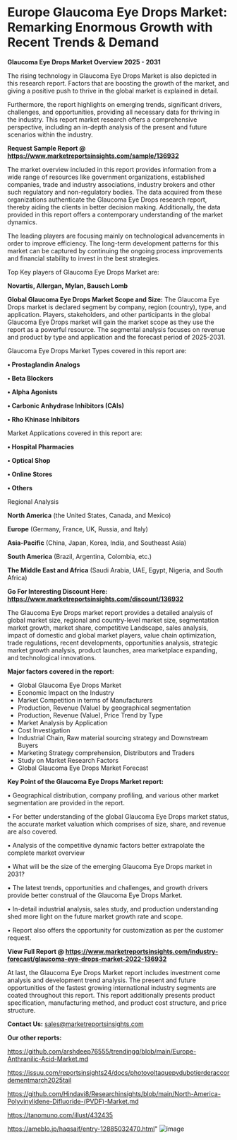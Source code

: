 # Europe Glaucoma Eye Drops Market: Remarking Enormous Growth with Recent Trends & Demand

<Strong> Glaucoma Eye Drops Market Overview 2025 - 2031</strong>

The rising technology in Glaucoma Eye Drops Market is also depicted in this research report. Factors that are boosting the growth of the market, and giving a positive push to thrive in the global market is explained in detail.

Furthermore, the report highlights on emerging trends, significant drivers, challenges, and opportunities, providing all necessary data for thriving in the industry. This report market research offers a comprehensive perspective, including an in-depth analysis of the present and future scenarios within the industry.

<strong>Request Sample Report @ <a href=https://www.marketreportsinsights.com/sample/136932>https://www.marketreportsinsights.com/sample/136932</a></strong>

The market overview included in this report provides information from a wide range of resources like government organizations, established companies, trade and industry associations, industry brokers and other such regulatory and non-regulatory bodies. The data acquired from these organizations authenticate the Glaucoma Eye Drops research report, thereby aiding the clients in better decision making. Additionally, the data provided in this report offers a contemporary understanding of the market dynamics.

The leading players are focusing mainly on technological advancements in order to improve efficiency. The long-term development patterns for this market can be captured by continuing the ongoing process improvements and financial stability to invest in the best strategies.

Top Key players of Glaucoma Eye Drops Market are:

<strong>Novartis, Allergan, Mylan, Bausch  Lomb</strong>

<strong><b>Global Glaucoma Eye Drops Market Scope and Size:</b></strong>
The Glaucoma Eye Drops market is declared segment by company, region (country), type, and application. Players, stakeholders, and other participants in the global Glaucoma Eye Drops market will gain the market scope as they use the report as a powerful resource. The segmental analysis focuses on revenue and product by type and application and the forecast period of 2025-2031.

Glaucoma Eye Drops Market Types covered in this report are:

<strong>• Prostaglandin Analogs

• Beta Blockers

• Alpha Agonists

• Carbonic Anhydrase Inhibitors (CAIs)

• Rho Khinase Inhibitors</strong>

Market Applications covered in this report are:

<strong>• Hospital Pharmacies

• Optical Shop

• Online Stores

• Others</strong> 

Regional Analysis

<strong>North America</strong> (the United States, Canada, and Mexico)

<strong>Europe</strong> (Germany, France, UK, Russia, and Italy)

<strong>Asia-Pacific</strong> (China, Japan, Korea, India, and Southeast Asia)

<strong>South America</strong> (Brazil, Argentina, Colombia, etc.)

<strong>The Middle East and Africa</strong> (Saudi Arabia, UAE, Egypt, Nigeria, and South Africa)

<strong>Go For Interesting Discount Here: <a href=https://www.marketreportsinsights.com/discount/136932>https://www.marketreportsinsights.com/discount/136932</a></strong>

The Glaucoma Eye Drops market report provides a detailed analysis of global market size, regional and country-level market size, segmentation market growth, market share, competitive Landscape, sales analysis, impact of domestic and global market players, value chain optimization, trade regulations, recent developments, opportunities analysis, strategic market growth analysis, product launches, area marketplace expanding, and technological innovations.

<strong><b>Major factors covered in the report:</b></strong>
<ul>
  <li>Global Glaucoma Eye Drops Market </li>
  <li>Economic Impact on the Industry</li>
  <li>Market Competition in terms of Manufacturers</li>
  <li>Production, Revenue (Value) by geographical segmentation</li>
  <li>Production, Revenue (Value), Price Trend by Type</li>
  <li>Market Analysis by Application</li>
  <li>Cost Investigation</li>
  <li>Industrial Chain, Raw material sourcing strategy and Downstream Buyers</li>
  <li>Marketing Strategy comprehension, Distributors and Traders</li>
  <li>Study on Market Research Factors</li>
  <li>Global Glaucoma Eye Drops Market Forecast</li>
</ul>

<strong><b>Key Point of the Glaucoma Eye Drops Market report:</b></strong>

• Geographical distribution, company profiling, and various other market segmentation are provided in the report.

• For better understanding of the global Glaucoma Eye Drops market status, the accurate market valuation which comprises of size, share, and revenue are also covered.

• Analysis of the competitive dynamic factors better extrapolate the complete market overview

• What will be the size of the emerging Glaucoma Eye Drops market in 2031?

• The latest trends, opportunities and challenges, and growth drivers provide better construal of the Glaucoma Eye Drops Market.

• In-detail industrial analysis, sales study, and production understanding shed more light on the future market growth rate and scope.

• Report also offers the opportunity for customization as per the customer request.

<strong><b>View Full Report @ <a href=https://www.marketreportsinsights.com/industry-forecast/glaucoma-eye-drops-market-2022-136932>https://www.marketreportsinsights.com/industry-forecast/glaucoma-eye-drops-market-2022-136932</a></b></strong>


At last, the Glaucoma Eye Drops Market report includes investment come analysis and development trend analysis. The present and future opportunities of the fastest growing international industry segments are coated throughout this report. This report additionally presents product specification, manufacturing method, and product cost structure, and price structure.

<strong>Contact Us:</strong>
sales@marketreportsinsights.com

<strong>Our other reports:</strong>

<a href=https://github.com/arshdeep76555/trendingg/blob/main/Europe-Anthranilic-Acid-Market.md>https://github.com/arshdeep76555/trendingg/blob/main/Europe-Anthranilic-Acid-Market.md</a>

<a href=https://issuu.com/reportsinsights24/docs/photovoltaquepvdubotierderaccordementmarch2025tail>https://issuu.com/reportsinsights24/docs/photovoltaquepvdubotierderaccordementmarch2025tail</a>

<a href=https://github.com/Hindavi8/Researchinsights/blob/main/North-America-Polyvinylidene-Difluoride-(PVDF)-Market.md>https://github.com/Hindavi8/Researchinsights/blob/main/North-America-Polyvinylidene-Difluoride-(PVDF)-Market.md</a>

<a href=https://tanomuno.com/illust/432435>https://tanomuno.com/illust/432435</a>

<a href=https://ameblo.jp/haqsaif/entry-12885032470.html>https://ameblo.jp/haqsaif/entry-12885032470.html</a>"
![image](https://github.com/user-attachments/assets/96d2547a-ef7d-47bd-9e5b-047ab7bcbad2)
